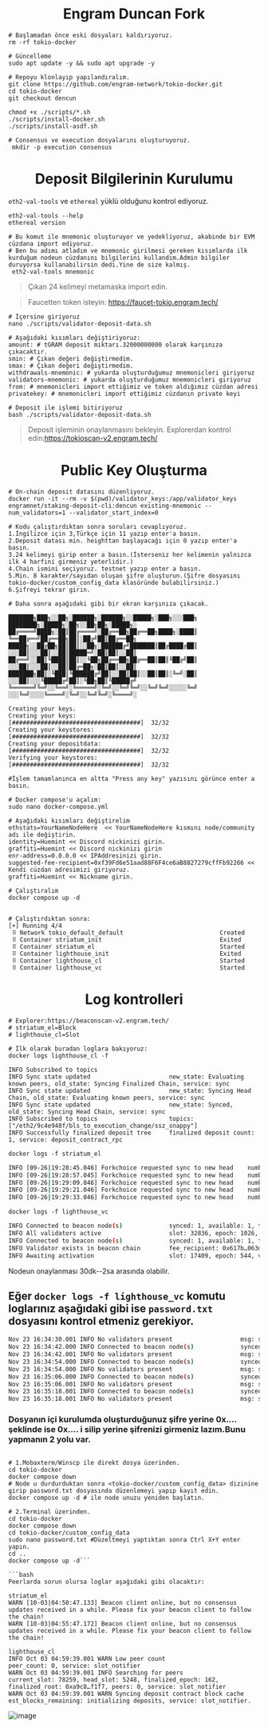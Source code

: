 <h1 align="center">Engram Duncan Fork</h1>

```console
# Başlamadan önce eski dosyaları kaldırıyoruz.
rm -rf tokio-docker
```

```console
# Güncelleme
sudo apt update -y && sudo apt upgrade -y

# Repoyu klonlayıp yapılandıralım.
git clone https://github.com/engram-network/tokio-docker.git 
cd tokio-docker
git checkout dencun

chmod +x ./scripts/*.sh
./scripts/install-docker.sh
./scripts/install-asdf.sh

# Consensus ve execution dosyalarını oluşturuyoruz.
 mkdir -p execution consensus
```

<h1 align="center">Deposit Bilgilerinin Kurulumu</h1>

```eth2-val-tools``` ve ```ethereal``` yüklü olduğunu kontrol ediyoruz.

```console
eth2-val-tools --help
ethereal version
```

```console
# Bu komut ile mnemonic oluşturuyor ve yedekliyoruz, akabinde bir EVM cüzdana import ediyoruz.
# Ben bu adımı atladım ve mnemonic girilmesi gereken kısımlarda ilk kurduğum nodeun cüzdanını bilgilerini kullandım.Admin bilgiler duruyorsa kullanabilirsin dedi.Yine de size kalmış.
 eth2-val-tools mnemonic
```
> Çıkan 24 kelimeyi metamaska import edin.

>Faucetten token isteyin: https://faucet-tokio.engram.tech/


```console
# İçersine giriyoruz
nano ./scripts/validator-deposit-data.sh

# Aşağıdaki kısımları değiştiriyoruz:
amount: # tGRAM deposit miktarı.32000000000 olarak karşınıza çıkacaktır.
smin: # Çıkan değeri değiştirmedim.
smax: # Çıkan değeri değiştirmedim.
withdrawals-mnemonic: # yukarda oluşturduğumuz mnemonicleri giriyoruz
validators-mnemonic: # yukarda oluşturduğumuz mnemonicleri giriyoruz
from: # mnemonicleri import ettiğimiz ve token aldığımız cüzdan adresi
privatekey: # mnemonicleri import ettiğimiz cüzdanın private keyi

# Deposit ile işlemi bitiriyoruz
bash ./scripts/validator-deposit-data.sh
```
>Deposit işleminin onaylanmasını bekleyin.
>Explorerdan kontrol edin:https://tokioscan-v2.engram.tech/

<h1 align="center">Public Key Oluşturma</h1>

```console
# On-chain deposit datasını düzenliyoruz.
docker run -it --rm -v $(pwd)/validator_keys:/app/validator_keys engramnet/staking-deposit-cli:dencun existing-mnemonic --num_validators=1 --validator_start_index=0
```

```console
# Kodu çalıştırdıktan sonra soruları cevaplıyoruz.
1.İngilizce için 3,Türkçe için 11 yazıp enter'a basın.
2.Deposit datası min. heighttan başlayacağı için 0 yazıp enter'a basın.
3.24 kelimeyi girip enter a basın.(İsterseniz her kelimenin yalnızca ilk 4 harfini girmeniz yeterlidir.)
4.Chain ismini seçiyoruz. testnet yazıp enter a basın.
5.Min. 8 karakter/sayıdan oluşan şifre oluşturun.(Şifre dosyasını tokio-docker/custom_config_data klasöründe bulabilirsiniz.)
6.Şifreyi tekrar girin.

# Daha sonra aşağıdaki gibi bir ekran karşınıza çıkacak.

███████╗███╗░░██╗░██████╗░██████╗░░█████╗░███╗░░░███╗  ████████╗░█████╗░██╗░░██╗██╗░█████╗░
██╔════╝████╗░██║██╔════╝░██╔══██╗██╔══██╗████╗░████║  ╚══██╔══╝██╔══██╗██║░██╔╝██║██╔══██╗
█████╗░░██╔██╗██║██║░░██╗░██████╔╝███████║██╔████╔██║  ░░░██║░░░██║░░██║█████═╝░██║██║░░██║
██╔══╝░░██║╚████║██║░░╚██╗██╔══██╗██╔══██║██║╚██╔╝██║  ░░░██║░░░██║░░██║██╔═██╗░██║██║░░██║
███████╗██║░╚███║╚██████╔╝██║░░██║██║░░██║██║░╚═╝░██║  ░░░██║░░░╚█████╔╝██║░╚██╗██║╚█████╔╝
╚══════╝╚═╝░░╚══╝░╚═════╝░╚═╝░░╚═╝╚═╝░░╚═╝╚═╝░░░░░╚═╝  ░░░╚═╝░░░░╚════╝░╚═╝░░╚═╝╚═╝░╚════╝░      
                                                                  
Creating your keys.
Creating your keys:               [####################################]  32/32          
Creating your keystores:          [####################################]  32/32          
Creating your depositdata:        [####################################]  32/32          
Verifying your keystores:         [####################################]  32/32

#İşlem tamamlanınca en altta "Press any key" yazısını görünce enter a basın.
```

```console
# Docker compose'u açalım:
sudo nano docker-compose.yml

# Aşağıdaki kısımları değiştirelim
ethstats=YourNameNodeHere  << YourNameNodeHere kısmını node/community adı ile değiştirin.
identity=Huemint << Discord nickinizi girin.
graffiti=Huemint << Discord nickinizi girin
enr-address=0.0.0.0 << IPAddresinizi girin.
suggested-fee-recipient=0xf39Fd6e51aad88F6F4ce6aB8827279cffFb92266 << Kendi cüzdan adresimizi giriyoruz.
graffiti=Huemint << Nickname girin.

# Çalıştıralım
docker compose up -d


# Çalıştırdıktan sonra:
[+] Running 4/4
 ⠿ Network tokio_default_default                           Created
 ⠿ Container striatum_init                                 Exited
 ⠿ Container striatum_el                                   Started
 ⠿ Container lighthouse_init                               Exited
 ⠿ Container lighthouse_cl                                 Started
 ⠿ Container lighthouse_vc                                 Started
```

<h1 align="center">Log kontrolleri</h1>

```console
# Explorer:https://beaconscan-v2.engram.tech/  
# striatum_el=Block
# lighthouse_cl=Slot

# İlk olarak buradan loglara bakıyoruz:
docker logs lighthouse_cl -f

INFO Subscribed to topics
INFO Sync state updated                      new_state: Evaluating known peers, old_state: Syncing Finalized Chain, service: sync
INFO Sync state updated                      new_state: Syncing Head Chain, old_state: Evaluating known peers, service: sync
INFO Sync state updated                      new_state: Synced, old_state: Syncing Head Chain, service: sync
INFO Subscribed to topics                    topics: ["/eth2/9c4e948f/bls_to_execution_change/ssz_snappy"]
INFO Successfully finalized deposit tree     finalized deposit count: 1, service: deposit_contract_rpc
```

```console
docker logs -f striatum_el 
```
```bash
INFO [09-26|19:28:45.046] Forkchoice requested sync to new head    number=30729 hash=a38be3..648659 finalized=30652
INFO [09-26|19:28:57.045] Forkchoice requested sync to new head    number=30730 hash=eb3642..45f557 finalized=30652
INFO [09-26|19:29:09.046] Forkchoice requested sync to new head    number=30731 hash=b9fd32..3748bd finalized=30652
INFO [09-26|19:29:21.046] Forkchoice requested sync to new head    number=30732 hash=51ff7b..803756 finalized=30652
INFO [09-26|19:29:33.046] Forkchoice requested sync to new head    number=30733 hash=f80ac7..19e5f7 finalized=30652
```

```console
docker logs -f lighthouse_vc
```
```bash
INFO Connected to beacon node(s)             synced: 1, available: 1, total: 1, service: notifier
INFO All validators active                   slot: 32836, epoch: 1026, total_validators: 32, active_validators: 32
INFO Connected to beacon node(s)             synced: 1, available: 1, total: 1,
INFO Validator exists in beacon chain        fee_recipient: 0x617b…063d,
INFO Awaiting activation                     slot: 17409, epoch: 544, validators: 32, service: notifier

```
Nodeun onaylanması 30dk--2sa arasında olabilir.

## Eğer ```docker logs -f lighthouse_vc``` komutu loglarınız aşağıdaki gibi ise ```password.txt``` dosyasını kontrol etmeniz gerekiyor.

```bash
Nov 23 16:34:30.001 INFO No validators present                   msg: see `lighthouse vm create --help` or the HTTP API documentation, service: notifier
Nov 23 16:34:42.000 INFO Connected to beacon node(s)             synced: 1, available: 1, total: 1, service: notifier
Nov 23 16:34:42.001 INFO No validators present                   msg: see `lighthouse vm create --help` or the HTTP API documentation, service: notifier
Nov 23 16:34:54.000 INFO Connected to beacon node(s)             synced: 1, available: 1, total: 1, service: notifier
Nov 23 16:34:54.000 INFO No validators present                   msg: see `lighthouse vm create --help` or the HTTP API documentation, service: notifier
Nov 23 16:35:06.000 INFO Connected to beacon node(s)             synced: 1, available: 1, total: 1, service: notifier
Nov 23 16:35:06.001 INFO No validators present                   msg: see `lighthouse vm create --help` or the HTTP API documentation, service: notifier
Nov 23 16:35:18.001 INFO Connected to beacon node(s)             synced: 1, available: 1, total: 1, service: notifier
Nov 23 16:35:18.001 INFO No validators present                   msg: see `lighthouse vm create --help` or the HTTP API documentation, service: notifier
```
### Dosyanın içi kurulumda oluşturduğunuz şifre yerine 0x.... şeklinde ise 0x.... i silip yerine şifrenizi girmeniz lazım.Bunu yapmanın 2 yolu var.
```console

# 1.Mobaxterm/Winscp ile direkt dosya üzerinden.
cd tokio-docker
docker compose down 
# Node u durdurduktan sonra <tokio-docker/custom_config_data> dizinine girip password.txt dosyasında düzenlemeyi yapıp kayıt edin.
docker compose up -d # ile node unuzu yeniden başlatın.

# 2.Terminal üzerinden.
cd tokio-docker
docker compose down 
cd tokio-docker/custom_config_data 
sudo nano password.txt #Düzeltmeyi yaptıktan sonra Ctrl X+Y enter yapın.
cd ..
docker compose up -d```

```bash
Peerlarda sorun olursa loglar aşağıdaki gibi olacaktır:

striatum_el
WARN [10-03|04:50:47.133] Beacon client online, but no consensus updates received in a while. Please fix your beacon client to follow the chain! 
WARN [10-03|04:55:47.172] Beacon client online, but no consensus updates received in a while. Please fix your beacon client to follow the chain!

lighthouse_cl
INFO Oct 03 04:59:39.001 WARN Low peer count                          peer_count: 0, service: slot_notifier
WARN Oct 03 04:59:39.001 INFO Searching for peers                     current_slot: 78259, head_slot: 5248, finalized_epoch: 162, finalized_root: 0xa9c8…f1f7, peers: 0, service: slot_notifier
WARN Oct 03 04:59:39.001 WARN Syncing deposit contract block cache    est_blocks_remaining: initializing deposits, service: slot_notifier.
```

![image](https://github.com/KingsHarald0/engram-guncelleme/blob/b49ef2f0b6301b819181bcbea7e05ecefc00417f/Ekran%20g%C3%B6r%C3%BCnt%C3%BCs%C3%BC%202023-11-23%20172824.png)
